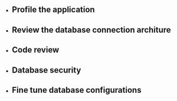 - ## Profile the application

- ## Review the database connection architure

- ## Code review

- ## Database security

- ## Fine tune database configurations
